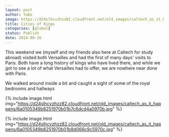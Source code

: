 ```yaml
---
layout: post
author: Yubo
image: https://d24slhcvzhzz82.cloudfront.net/old_images/caltech_as_it_happens/6a0105349b8251970b01b8d066c81b970c.jpg
title: Cities of Kings 
categories: [global]
status: Publish
date: 2014-09-16
---
```


This weekend we (myself and my friends also here at Caltech for study abroad) visited both Versailles and had the first of many days' visits to Paris. Both have a long history of kings who have lived there, and while we got to see a lot of what Versailles had to offer, we are nowhere near done with Paris.

We walked around inside a bit and caught a sight of some of the royal bedrooms and hallways


{% include image.html img="https://d24slhcvzhzz82.cloudfront.net/old_images/caltech_as_it_happens/6a0105349b8251970b01b7c6dcd4a0970b.jpg" %}

{% include image.html img="https://d24slhcvzhzz82.cloudfront.net/old_images/caltech_as_it_happens/6a0105349b8251970b01b8d066c9c5970c.jpg" %}

